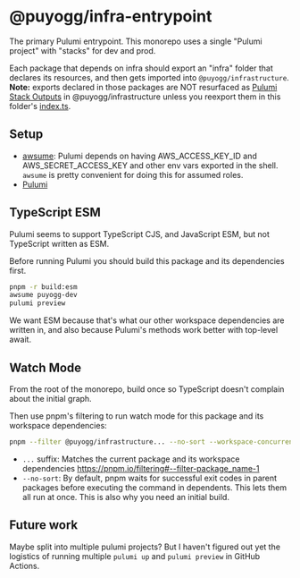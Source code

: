 # @puyogg/infra-entrypoint

The primary Pulumi entrypoint. This monorepo uses a single "Pulumi project" with "stacks" for dev and prod.

Each package that depends on infra should export an "infra" folder that declares its resources, and then gets imported into `@puyogg/infrastructure`. **Note:** exports declared in those packages are NOT resurfaced as [Pulumi Stack Outputs](https://www.pulumi.com/learn/building-with-pulumi/stack-outputs/) in @puyogg/infrastructure unless you reexport them in this folder's [index.ts](./index.ts).

## Setup

- [awsume](https://awsu.me/): Pulumi depends on having AWS_ACCESS_KEY_ID and AWS_SECRET_ACCESS_KEY and other env vars exported in the shell. `awsume` is pretty convenient for doing this for assumed roles.
- [Pulumi](https://www.pulumi.com/docs/install/)

## TypeScript ESM

Pulumi seems to support TypeScript CJS, and JavaScript ESM, but not TypeScript written as ESM.

Before running Pulumi you should build this package and its dependencies first.

```bash
pnpm -r build:esm
awsume puyogg-dev
pulumi preview
```

We want ESM because that's what our other workspace dependencies are written in, and also because Pulumi's methods work better with top-level await.

## Watch Mode

From the root of the monorepo, build once so TypeScript doesn't complain about the initial graph.

Then use pnpm's filtering to run watch mode for this package and its workspace dependencies:

```bash
pnpm --filter @puyogg/infrastructure... --no-sort --workspace-concurrency Infinity watch:esm
```

- `...` suffix: Matches the current package and its workspace dependencies https://pnpm.io/filtering#--filter-package_name-1
- `--no-sort`: By default, pnpm waits for successful exit codes in parent packages before executing the command in dependents. This lets them all run at once. This is also why you need an initial build.

## Future work

Maybe split into multiple pulumi projects? But I haven't figured out yet the logistics of running multiple `pulumi up` and `pulumi preview` in GitHub Actions.
